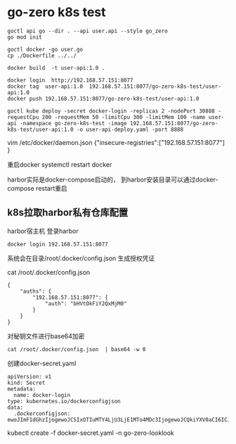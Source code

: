 # go-zero k8s test

```shell
goctl api go --dir . --api user.api --style go_zero
go mod init

goctl docker -go user.go
cp ./Dockerfile ../../

docker build  -t user-api:1.0 .

docker login  http://192.168.57.151:8077
docker tag  user-api:1.0  192.168.57.151:8077/go-zero-k8s-test/user-api:1.0
docker push 192.168.57.151:8077/go-zero-k8s-test/user-api:1.0

goctl kube deploy -secret docker-login -replicas 2 -nodePort 30888 -requestCpu 200 -requestMem 50 -limitCpu 300 -limitMem 100 -name user-api -namespace go-zero-k8s-test -image 192.168.57.151:8077/go-zero-k8s-test/user-api:1.0 -o user-api-deploy.yaml -port 8888 

```

vim /etc/docker/daemon.json
{"insecure-registries":["192.168.57.151:8077"] }

重启docker
systemctl restart  docker

harbor实际是docker-compose启动的， 到harbor安装目录可以通过docker-compose restart重启


## k8s拉取harbor私有仓库配置
harbor宿主机  登录harbor

```
docker login 192.168.57.151:8077
```
系统会在目录/root/.docker/config.json 生成授权凭证

cat /root/.docker/config.json
```
{
	"auths": {
		"192.168.57.151:8077": {
			"auth": "bHVtOkFiY2QxMjM0"
		}
	}
}
```

对秘钥文件进行base64加密
```
cat /root/.docker/config.json  | base64 -w 0
```

创建docker-secret.yaml
```
apiVersion: v1
kind: Secret
metadata:
  name: docker-login
type: kubernetes.io/dockerconfigjson
data:
  .dockerconfigjson: ewoJImF1dGhzIjogewoJCSIxOTIuMTY4LjU3LjE1MTo4MDc3IjogewoJCQkiYXV0aCI6ICJiSFZ0T2tGaVkyUXhNak0wIgoJCX0KCX0KfQ==
```

kubectl create -f docker-secret.yaml -n go-zero-looklook